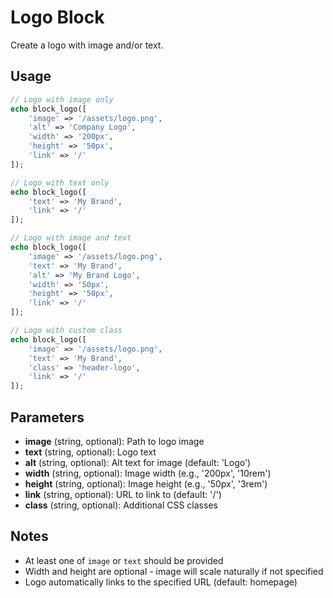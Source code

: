 # Logo Block

Create a logo with image and/or text.

## Usage

```php
// Logo with image only
echo block_logo([
    'image' => '/assets/logo.png',
    'alt' => 'Company Logo',
    'width' => '200px',
    'height' => '50px',
    'link' => '/'
]);

// Logo with text only
echo block_logo([
    'text' => 'My Brand',
    'link' => '/'
]);

// Logo with image and text
echo block_logo([
    'image' => '/assets/logo.png',
    'text' => 'My Brand',
    'alt' => 'My Brand Logo',
    'width' => '50px',
    'height' => '50px',
    'link' => '/'
]);

// Logo with custom class
echo block_logo([
    'image' => '/assets/logo.png',
    'text' => 'My Brand',
    'class' => 'header-logo',
    'link' => '/'
]);
```

## Parameters

- **image** (string, optional): Path to logo image
- **text** (string, optional): Logo text
- **alt** (string, optional): Alt text for image (default: 'Logo')
- **width** (string, optional): Image width (e.g., '200px', '10rem')
- **height** (string, optional): Image height (e.g., '50px', '3rem')
- **link** (string, optional): URL to link to (default: '/')
- **class** (string, optional): Additional CSS classes

## Notes

- At least one of `image` or `text` should be provided
- Width and height are optional - image will scale naturally if not specified
- Logo automatically links to the specified URL (default: homepage)
